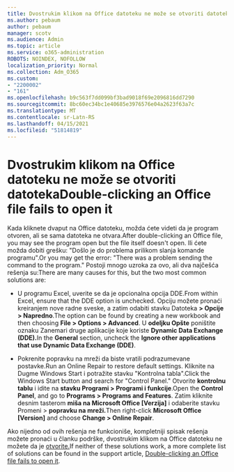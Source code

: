 ```yaml
---
title: Dvostrukim klikom na Office datoteku ne može se otvoriti datoteka
ms.author: pebaum
author: pebaum
manager: scotv
ms.audience: Admin
ms.topic: article
ms.service: o365-administration
ROBOTS: NOINDEX, NOFOLLOW
localization_priority: Normal
ms.collection: Adm_O365
ms.custom:
- "2200002"
- "161"
ms.openlocfilehash: b9c563f7dd099bf3bad9018f69e2096816dd7290
ms.sourcegitcommit: 8bc60ec34bc1e40685e3976576e04a2623f63a7c
ms.translationtype: MT
ms.contentlocale: sr-Latn-RS
ms.lasthandoff: 04/15/2021
ms.locfileid: "51814819"
---
```

# <a name="double-clicking-an-office-file-fails-to-open-it"></a><span data-ttu-id="7ab4b-102">Dvostrukim klikom na Office datoteku ne može se otvoriti datoteka</span><span class="sxs-lookup"><span data-stu-id="7ab4b-102">Double-clicking an Office file fails to open it</span></span>

<span data-ttu-id="7ab4b-103">Kada kliknete dvaput na Office datoteku, možda ćete videti da je program otvoren, ali se sama datoteka ne otvara.</span><span class="sxs-lookup"><span data-stu-id="7ab4b-103">After double-clicking an Office file, you may see the program open but the file itself doesn't open.</span></span> <span data-ttu-id="7ab4b-104">Ili ćete možda dobiti grešku: "Došlo je do problema prilikom slanja komande programu".</span><span class="sxs-lookup"><span data-stu-id="7ab4b-104">Or you may get the error: "There was a problem sending the command to the program."</span></span> <span data-ttu-id="7ab4b-105">Postoji mnogo uzroka za ovo, ali dva najčešća rešenja su:</span><span class="sxs-lookup"><span data-stu-id="7ab4b-105">There are many causes for this, but the two most common solutions are:</span></span>

- <span data-ttu-id="7ab4b-106">U programu Excel, uverite se da je opcionalna opcija DDE.</span><span class="sxs-lookup"><span data-stu-id="7ab4b-106">From within Excel, ensure that the DDE option is unchecked.</span></span> <span data-ttu-id="7ab4b-107">Opciju možete pronaći kreiranjem nove radne sveske, a zatim odabiti stavku Datoteka **> Opcije > Napredno**.</span><span class="sxs-lookup"><span data-stu-id="7ab4b-107">The option can be found by creating a new workbook and then choosing **File > Options > Advanced**.</span></span> <span data-ttu-id="7ab4b-108">U **odeljku Opšte** poništite oznaku Zanemari druge aplikacije koje koriste **Dynamic Data Exchange (DDE).**</span><span class="sxs-lookup"><span data-stu-id="7ab4b-108">In the **General** section, uncheck the **Ignore other applications that use Dynamic Data Exchange (DDE)**.</span></span>

- <span data-ttu-id="7ab4b-109">Pokrenite popravku na mreži da biste vratili podrazumevane postavke.</span><span class="sxs-lookup"><span data-stu-id="7ab4b-109">Run an Online Repair to restore default settings.</span></span> <span data-ttu-id="7ab4b-110">Kliknite na Dugme Windows Start i potražite stavku "Kontrolna tabla".</span><span class="sxs-lookup"><span data-stu-id="7ab4b-110">Click the Windows Start button and search for "Control Panel."</span></span> <span data-ttu-id="7ab4b-111">Otvorite **kontrolnu tablu** i idite na **stavku Programi > Programi i funkcije**.</span><span class="sxs-lookup"><span data-stu-id="7ab4b-111">Open the **Control Panel**, and go to **Programs > Programs and Features**.</span></span> <span data-ttu-id="7ab4b-112">Zatim kliknite desnim tasterom **miša na Microsoft Office [Verzija]** i odaberite stavku Promeni > **popravku na mreži.**</span><span class="sxs-lookup"><span data-stu-id="7ab4b-112">Then right-click **Microsoft Office [Version]** and choose **Change > Online Repair**.</span></span>

<span data-ttu-id="7ab4b-113">Ako nijedno od ovih rešenja ne funkcioniše, kompletniji spisak rešenja možete pronaći u članku podrške, dvostrukim klikom na Office datoteku ne možete da je [otvorite.](https://support.office.com/article/Double-clicking-an-Office-file-fails-to-open-it-1e9c0ad9-34c8-4440-a42e-d30186b29ed6)</span><span class="sxs-lookup"><span data-stu-id="7ab4b-113">If neither of these solutions work, a more complete list of solutions can be found in the support article, [Double-clicking an Office file fails to open it](https://support.office.com/article/Double-clicking-an-Office-file-fails-to-open-it-1e9c0ad9-34c8-4440-a42e-d30186b29ed6).</span></span>
